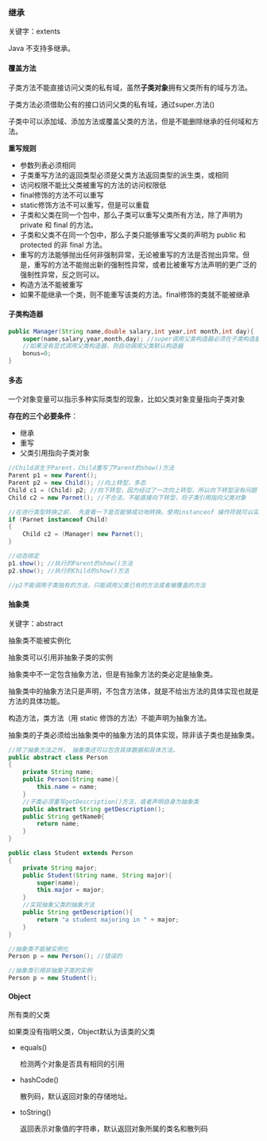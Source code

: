 ### 继承

关键字：extents

Java 不支持多继承。

#### 覆盖方法

子类方法不能直接访问父类的私有域，虽然**子类对象**拥有父类所有的域与方法。

子类方法必须借助公有的接口访问父类的私有域，通过super.方法()

子类中可以添加域、添加方法或覆盖父类的方法，但是不能删除继承的任何域和方法。

**重写规则**

- 参数列表必须相同
- 子类重写方法的返回类型必须是父类方法返回类型的派生类，或相同
- 访问权限不能比父类被重写的方法的访问权限低
- final修饰的方法不可以重写
- static修饰方法不可以重写，但是可以重载
- 子类和父类在同一个包中，那么子类可以重写父类所有方法，除了声明为 private 和 final 的方法。
- 子类和父类不在同一个包中，那么子类只能够重写父类的声明为 public 和 protected 的非 final 方法。
- 重写的方法能够抛出任何非强制异常，无论被重写的方法是否抛出异常。但是，重写的方法不能抛出新的强制性异常，或者比被重写方法声明的更广泛的强制性异常，反之则可以。
- 构造方法不能被重写
- 如果不能继承一个类，则不能重写该类的方法。final修饰的类就不能被继承

#### 子类构造器

```java
public Manager(String name,double salary,int year,int month,int day){
    super(name,salary,year,month,day); //super调用父类构造器必须在子类构造器第一行
    //如果没有显式调用父类构造器，则自动调用父类默认构造器
    bonus=0;
}
```

#### 多态

一个对象变量可以指示多种实际类型的现象，比如父类对象变量指向子类对象

**存在的三个必要条件**：

- 继承
- 重写
- 父类引用指向子类对象

```java
//Child派生于Parent，Child重写了Parent的show()方法
Parent p1 = new Parent();
Parent p2 = new Child(); //向上转型，多态
Child c1 = (Child) p2; //向下转型，因为经过了一次向上转型，所以向下转型没有问题
Child c2 = new Parnet(); //不合法，不能直接向下转型，将子类引用指向父类对象

//在进行类型转换之前， 先查看一下是否能够成功地转换。使用instanceof 操作符就可以实现。
if (Parnet instanceof Child)
{
	Child c2 = (Manager) new Parnet();
}

//动态绑定
p1.show(); //执行的Parent的show()方法
p2.show(); //执行的Child的show()方法

//p2不能调用子类独有的方法，只能调用父类已有的方法或者被覆盖的方法
```

#### 抽象类

关键字：abstract

抽象类不能被实例化

抽象类可以引用非抽象子类的实例

抽象类中不一定包含抽象方法，但是有抽象方法的类必定是抽象类。

抽象类中的抽象方法只是声明，不包含方法体，就是不给出方法的具体实现也就是方法的具体功能。

构造方法，类方法（用 static 修饰的方法）不能声明为抽象方法。

抽象类的子类必须给出抽象类中的抽象方法的具体实现，除非该子类也是抽象类。

```java
//除了抽象方法之外， 抽象类还可以包含具体数据和具体方法。 
public abstract class Person
{
	private String name;
	public Person(String name){
		this.name = name;
	}
    //子类必须重写getDescription()方法，或者声明自身为抽象类
	public abstract String getDescription();
	public String getName0{
        return name;
	}
}

public class Student extends Person
{
    private String major;
    public Student(String name, String major){
        super(name);
        this.major = major;
    }
    //实现抽象父类的抽象方法
    public String getDescription(){
    	return "a student majoring in " + major;
    }
}

//抽象类不能被实例化
Person p = new Person(); //错误的

//抽象类引用非抽象子类的实例
Person p = new Student();
```

#### Object

所有类的父类

如果类没有指明父类，Object默认为该类的父类

- equals()

  检测两个对象是否具有相同的引用

- hashCode()

  散列码，默认返回对象的存储地址。

- toString()

  返回表示对象值的字符串，默认返回对象所属的类名和散列码



